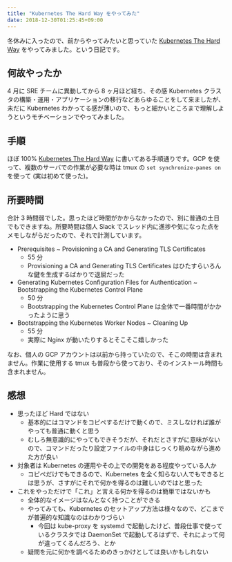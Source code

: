 ```yaml
---
title: "Kubernetes The Hard Way をやってみた"
date: 2018-12-30T01:25:45+09:00
---
```

冬休みに入ったので、前からやってみたいと思っていた [Kubernetes The Hard Way](https://github.com/kelseyhightower/kubernetes-the-hard-way) をやってみました。という日記です。

<!--more-->

## 何故やったか

4 月に SRE チームに異動してから 8 ヶ月ほど経ち、その感 Kubernetes クラスタの構築・運用・アプリケーションの移行などあらゆることをして来ましたが、未だに Kubernetes わかってる感が薄いので、もっと細かいところまで理解しようというモチベーションでやってみました。

## 手順

ほぼ 100% [Kubernetes The Hard Way](https://github.com/kelseyhightower/kubernetes-the-hard-way) に書いてある手順通りです。GCP を使って、複数のサーバでの作業が必要な時は tmux の `set synchronize-panes on` を使って (実は初めて使った)。

## 所要時間

合計 3 時間弱でした。思ったほど時間がかからなかったので、別に普通の土日でもできますね。所要時間は個人 Slack でスレッド内に進捗や気になった点をメモしながらだったので、それで計測しています。

* Prerequisites ~ Provisioning a CA and Generating TLS Certificates
  * 55 分
  * Provisioning a CA and Generating TLS Certificates はひたすらいろんな鍵を生成するばかりで退屈だった
* Generating Kubernetes Configuration Files for Authentication ~ Bootstrapping the Kubernetes Control Plane
  * 50 分
  * Bootstrapping the Kubernetes Control Plane は全体で一番時間がかかったように思う
* Bootstrapping the Kubernetes Worker Nodes ~ Cleaning Up
  * 55 分
  * 実際に Nginx が動いたりするとそこそこ嬉しかった

なお、個人の GCP アカウントは以前から持っていたので、そこの時間は含まれません。作業に使用する tmux も普段から使っており、そのインストール時間も含まれません。

## 感想

* 思ったほど Hard ではない
  * 基本的にはコマンドをコピペするだけで動くので、ミスしなければ誰がやっても普通に動くと思う
  * むしろ無意識的にやってもできそうだが、それだとさすがに意味がないので、コマンドだったり設定ファイルの中身はじっくり眺めながら進めた方が良い
* 対象者は Kubernetes の運用やその上での開発をある程度やっている人か
  * コピペだけでもできるので、Kubernetes を全く知らない人でもできるとは思うが、さすがにそれで何かを得るのは難しいのではと思った
* これをやっただけで「これ」と言える何かを得るのは簡単ではないかも
  * 全体的なイメージはなんとなく持つことができる
  * やってみても、Kubernetes のセットアップ方法は様々なので、どこまでが普遍的な知識なのはわかりづらい
    * 今回は kube-proxy を systemd で起動したけど、普段仕事で使っているクラスタでは DaemonSet で起動してるはずで、それによって何が違ってくるんだろう、とか
  * 疑問を元に何かを調べるためのきっかけとしては良いかもしれない
